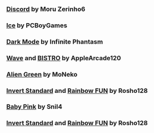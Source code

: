 ### [Discord](/Discord/Modules) by Moru Zerinho6

### [Ice](/Ice/Modules) by PCBoyGames

### [Dark Mode](/Dark%20Mode/Modules) by Infinite Phantasm

### [Wave](/Wave/Modules) and [BISTRO](/BISTRO/Modules) by AppleArcade120

### [Alien Green](/Alien%20Green/Modules) by MoNeko

### [Invert Standard](/Invert%20Standard/Modules) and [Rainbow FUN](/Rainbow%20FUN/Modules) by Rosho128

### [Baby Pink](/Baby%20Pink/Modules) by Snil4

### [Invert Standard](/Invert%20Standard/Modules) and [Rainbow FUN](/Rainbow%20FUN/Modules) by Rosho128
